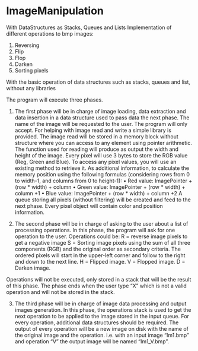 # ImageManipulation
With DataStructures as Stacks, Queues and Lists
Implementation of different operations to bmp images:
1. Reversing
2. Flip
3. Flop
4. Darken
5. Sorting pixels

With the basic operation of data structures such as stacks, queues and list, without any libraries

The program will execute three phases.
1. The first phase will be in charge of image loading, data extraction and data
insertion in a data structure used to pass data the next phase. The name of the image will be requested to the user. The program will only accept.
  For helping with image read and write a simple library is provided. The image read will be stored in a memory block without structure where you can access to any element using pointer arithmetic. The function used for reading will produce as output the width and height of the image. Every pixel will use 3 bytes to store the RGB value (Reg, Green and Blue). To access any pixel values, you will use an existing method to retrieve it.
  As additional information, to calculate the memory position using the following formulas (considering rows from 0 to width-1, and columns from 0 to height-1):
     • Red value: ImagePointer + (row * width) + column 
     • Green value: ImagePointer + (row * width) + column +1
     • Blue value: ImagePointer + (row * width) + column +2
  A queue storing all pixels (without filtering) will be created and feed to the next phase.
  Every pixel object will contain color and position information.

2. The second phase will be in charge of asking to the user about a list of processing operations. In this phase, the program will ask for one operation to the user. Operations could be:
  R = reverse image pixels to get a negative image
  S = Sorting image pixels using the sum of all three components (RGB) and the original order as secondary criteria. The ordered pixels will start in the upper-left corner and follow to the right and down to the next line.
  H = Flipped image.
  V = Flopped image.
  D = Darken image.

  Operations will not be executed, only stored in a stack that will be the result of this phase. The phase ends when the user type “X” which is not a valid operation and will not be stored in the stack.

3. The third phase will be in charge of image data processing and output images generation.
In this phase, the operations stack is used to get the next operation to be applied to the image stored in the input queue.
For every operation, additional data structures should be required. The output of every operation will be a new image on disk with the name of the original image and the operation. i.e. with an input image “Im1.bmp” and operation “V” the output image will be named “Im1_V.bmp”.



